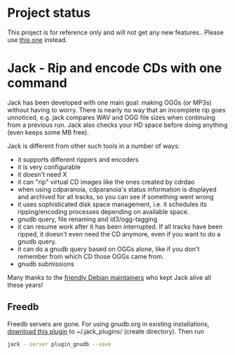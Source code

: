 # Project status

This project is for reference only and will not get any new features.. Please use [this one](https://github.com/jack-cli-cd-ripper/jack) instead.

# Jack - Rip and encode CDs with one command

Jack has been developed with one main goal: making OGGs (or MP3s)
without having to worry. There is nearly no way that an incomplete rip
goes unnoticed, e.g. jack compares WAV and OGG file sizes when
continuing from a previous run. Jack also checks your HD space before
doing anything (even keeps some MB free).

Jack is different from other such tools in a number of ways:
- it supports different rippers and encoders
- it is very configurable
- it doesn't need X
- it can "rip" virtual CD images like the ones created by cdrdao
- when using cdparanoia, cdparanoia's status information is displayed and archived for all tracks, so you can see if something went wrong
- it uses sophisticated disk space management, i.e. it schedules its ripping/encoding processes depending on available space.
- gnudb query, file renaming and id3/ogg-tagging
- it can resume work after it has been interrupted. If all tracks have been ripped, it doesn't even need the CD anymore, even if you want to do a gnudb query.
- it can do a gnudb query based on OGGs alone, like if you don't remember from which CD those OGGs came from.
- gnudb submissions

Many thanks to the [friendly Debian maintainers](https://github.com/zzarne/oldjack/blob/master/debian/copyright) who kept Jack alive all these years!

## Freedb

Freedb servers are gone. For using gnudb.org in existing installations, [download this plugin](https://github.com/zzarne/oldjack/raw/master/jack_plugin_gnudb.py)
to ~/.jack_plugins/ (create directory). Then run
```bash
jack --server plugin_gnudb --save
```
